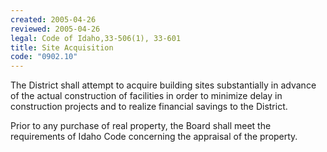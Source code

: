 ```yaml
---
created: 2005-04-26
reviewed: 2005-04-26
legal: Code of Idaho,33-506(1), 33-601
title: Site Acquisition
code: "0902.10"
---
```


The District shall attempt to acquire building sites substantially in advance of the actual construction of facilities in order to minimize delay in construction projects and to realize financial savings to the District.

Prior to any purchase of real property, the Board shall meet the requirements of Idaho Code concerning the appraisal of the property.

